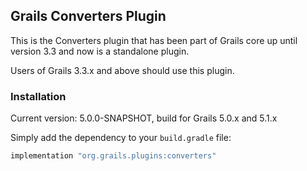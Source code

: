 ## Grails Converters Plugin

This is the Converters plugin that has been part of Grails core up until version 3.3 and now is a standalone plugin.

Users of Grails 3.3.x and above should use this plugin.

### Installation

Current version: 5.0.0-SNAPSHOT, build for Grails 5.0.x and 5.1.x

Simply add the dependency to your `build.gradle` file:

```groovy
implementation "org.grails.plugins:converters"
```


